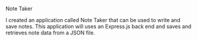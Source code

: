 Note Taker

I created an application called Note Taker that can be used to write and save notes. This application will uses an Express.js back end and saves and retrieves note data from a JSON file.


